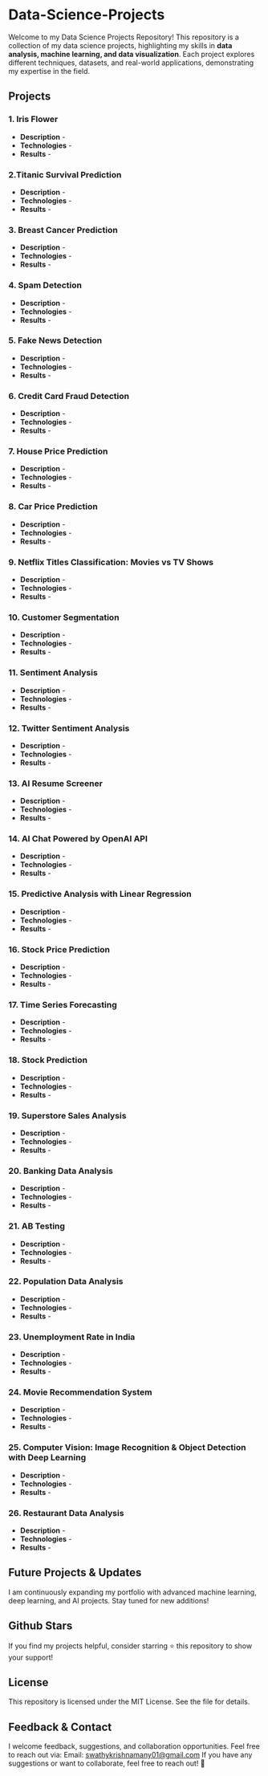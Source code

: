 # Data-Science-Projects

Welcome to my Data Science Projects Repository! This repository is a collection of my data science projects, highlighting my skills in **data analysis, machine learning, and data visualization**. Each project explores different techniques, datasets, and real-world applications, demonstrating my expertise in the field.

## Projects

### 1. Iris Flower
* **Description** -
* **Technologies** -
* **Results** -

### 2.Titanic Survival Prediction
* **Description** -
* **Technologies** -
* **Results** -

### 3. Breast Cancer Prediction
* **Description** -
* **Technologies** -
* **Results** -

### 4. Spam Detection
* **Description** -
* **Technologies** -
* **Results** -

### 5. Fake News Detection
* **Description** -
* **Technologies** -
* **Results** -

### 6. Credit Card Fraud Detection
* **Description** -
* **Technologies** -
* **Results** -

### 7. House Price Prediction
* **Description** -
* **Technologies** -
* **Results** -

### 8. Car Price Prediction
* **Description** -
* **Technologies** -
* **Results** -

### 9. Netflix Titles Classification: Movies vs TV Shows
* **Description** -
* **Technologies** -
* **Results** -

### 10. Customer Segmentation
* **Description** -
* **Technologies** -
* **Results** -

### 11. Sentiment Analysis
* **Description** -
* **Technologies** -
* **Results** -

### 12. Twitter Sentiment Analysis
* **Description** -
* **Technologies** -
* **Results** -

### 13. AI Resume Screener
* **Description** -
* **Technologies** -
* **Results** -

### 14. AI Chat Powered by OpenAI API
* **Description** -
* **Technologies** -
* **Results** -

### 15. Predictive Analysis with Linear Regression
* **Description** -
* **Technologies** -
* **Results** -

### 16. Stock Price Prediction
* **Description** -
* **Technologies** -
* **Results** -

### 17. Time Series Forecasting
* **Description** -
* **Technologies** -
* **Results** -

### 18. Stock Prediction 
* **Description** -
* **Technologies** -
* **Results** -

### 19. Superstore Sales Analysis
* **Description** -
* **Technologies** -
* **Results** -

### 20. Banking Data Analysis
* **Description** -
* **Technologies** -
* **Results** -

### 21. AB Testing
* **Description** -
* **Technologies** -
* **Results** -

### 22. Population Data Analysis
* **Description** -
* **Technologies** -
* **Results** -

### 23. Unemployment Rate in India
* **Description** -
* **Technologies** -
* **Results** -

### 24. Movie Recommendation System
* **Description** -
* **Technologies** -
* **Results** -

### 25. Computer Vision: Image Recognition & Object Detection with Deep Learning
* **Description** -
* **Technologies** -
* **Results** -

### 26. Restaurant Data Analysis
* **Description** -
* **Technologies** -
* **Results** -




## Future Projects & Updates
I am continuously expanding my portfolio with advanced machine learning, deep learning, and AI projects. Stay tuned for new additions!

## Github Stars
If you find my projects helpful, consider starring ⭐ this repository to show your support!

## License
This repository is licensed under the MIT License. See the <LICENSE> file for details.

## Feedback & Contact
I welcome feedback, suggestions, and collaboration opportunities. Feel free to reach out via: Email: swathykrishnamany01@gmail.com
If you have any suggestions or want to collaborate, feel free to reach out! 🚀
